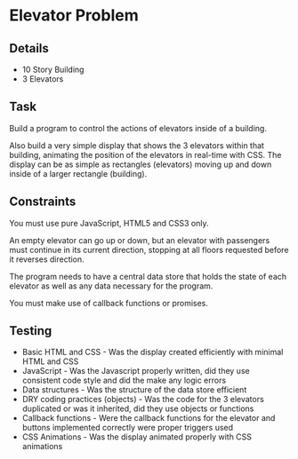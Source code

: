 # Elevator Problem

## Details
* 10 Story Building
* 3 Elevators

## Task
Build a program to control the actions of elevators inside of a building.

Also build a very simple display that shows the 3 elevators within that building, animating the position of the elevators in real-time with CSS. The display can be as simple as rectangles (elevators) moving up and down inside of a larger rectangle (building).

## Constraints
You must use pure JavaScript, HTML5 and CSS3 only.

An empty elevator can go up or down, but an elevator with passengers must continue in its current direction, stopping at all floors requested before it reverses direction.

The program needs to have a central data store that holds the state of each elevator as well as any data necessary for the program.

You must make use of callback functions or promises.

## Testing
* Basic HTML and CSS - Was the display created efficiently with minimal HTML and CSS
* JavaScript - Was the Javascript properly written, did they use consistent code style and did the make any logic errors
* Data structures - Was the structure of the data store efficient
* DRY coding practices (objects) - Was the code for the 3 elevators duplicated or was it inherited, did they use objects or functions
* Callback functions - Were the callback functions for the elevator and buttons implemented correctly were proper triggers used
* CSS Animations - Was the display animated properly with CSS animations